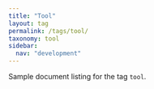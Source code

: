 ```yaml
---
title: "Tool"
layout: tag
permalink: /tags/tool/
taxonomy: tool
sidebar:
  nav: "development"
---
```


Sample document listing for the tag `tool`.
